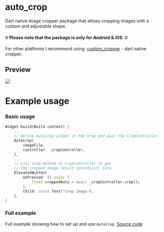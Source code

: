 # auto_crop

Dart native image cropper package that allows cropping images 
with a custom and adjustable shape.

#### :bulb: Please note that the package is only for Android & iOS. :bulb:
For other platforms I recommend using: [custom_cropper](https://pub.dev/packages/custom_cropper) - dart native cropper.



## Preview
<img src="https://github.com/eterkit/flutter-packages/blob/main/auto_crop/example.gif?raw=true">

# Example usage

### Basic usage

```dart
Widget build(Build context) {
    ...
    // Define AutoCrop widget in the tree and pass the CropController.
    AutoCrop(
        imageFile,
        controller: _cropController,
    ),
    ...
    // Call crop method on CropController to get 
    // the cropped image result (Uint8List) data.
    ElevatedButton(
        onPressed: () async {
            final croppedData = await _cropController.crop();
        },
        child: const Text('Crop image'),
    ),
}
```

### Full example

Full example showing how to set up and use `AutoCrop`. [Source code](https://github.com/eterkit/flutter-packages/tree/main/auto_crop/example)
